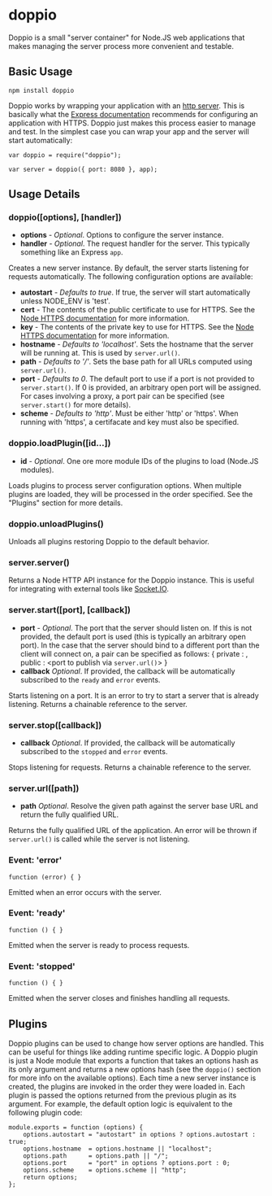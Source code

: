 doppio
======

Doppio is a small "server container" for Node.JS web applications that makes
managing the server process more convenient and testable.

## Basic Usage

    npm install doppio

Doppio works by wrapping your application with an [http server][1]. This is
basically what the [Express documentation][2] recommends for configuring an
application with HTTPS. Doppio just makes this process easier to manage and
test. In the simplest case you can wrap your app and the server will start
automatically:

    var doppio = require("doppio");
    
    var server = doppio({ port: 8080 }, app);

## Usage Details

### doppio([options], [handler])

 + **options** - _Optional_. Options to configure the server instance.
 + **handler** - _Optional_. The request handler for the server. This typically
    something like an Express `app`.

Creates a new server instance. By default, the server starts listening for
requests automatically. The following configuration options are available:

 + **autostart** - _Defaults to true_. If true, the server will start
    automatically unless NODE_ENV is 'test'.
 + **cert** - The contents of the public certificate to use for HTTPS. See the
    [Node HTTPS documentation][3] for more information.
 + **key** - The contents of the private key to use for HTTPS. See the
    [Node HTTPS documentation][3] for more information.
 + **hostname** - _Defaults to 'localhost'_. Sets the hostname that the server
    will be running at. This is used by `server.url()`.
 + **path** - _Defaults to '/'_. Sets the base path for all URLs computed using
    `server.url()`.
 + **port** - _Defaults to 0_. The default port to use if a port is not provided
    to `server.start()`. If 0 is provided, an arbitrary open port will be
    assigned. For cases involving a proxy, a port pair can be specified (see
    `server.start()` for more details).
 + **scheme** - _Defaults to 'http'_. Must be either 'http' or 'https'. When
    running with 'https', a certifacate and key must also be specified.

### doppio.loadPlugin([id...])

 + **id** - _Optional_. One ore more module IDs of the plugins to load (Node.JS
    modules).

Loads plugins to process server configuration options. When multiple plugins
are loaded, they will be processed in the order specified. See the "Plugins"
section for more details.

### doppio.unloadPlugins()

Unloads all plugins restoring Doppio to the default behavior.

### server.server()

Returns a Node HTTP API instance for the Doppio instance. This is useful for
integrating with external tools like [Socket.IO][4].

### server.start([port], [callback])

 + **port** - _Optional_. The port that the server should listen on. If this
    is not provided, the default port is used (this is typically an arbitrary
    open port). In the case that the server should bind to a different port
    than the client will connect on, a pair can be specified as follows:
        {
            private : <port to bind to>,
            public  : <port to publish via `server.url()`>
        }
 + **callback** _Optional_. If provided, the callback will be automatically
    subscribed to the `ready` and `error` events.

Starts listening on a port. It is an error to try to start a server that is
already listening. Returns a chainable reference to the server.

### server.stop([callback])

 + **callback** _Optional_. If provided, the callback will be automatically
    subscribed to the `stopped` and `error` events.

Stops listening for requests. Returns a chainable reference to the server.

### server.url([path])

 + **path** _Optional_. Resolve the given path against the server base URL and
    return the fully qualified URL.

Returns the fully qualified URL of the application. An error will be thrown if
`server.url()` is called while the server is not listening.

### Event: 'error'

    function (error) { }

Emitted when an error occurs with the server.

### Event: 'ready'

    function () { }

Emitted when the server is ready to process requests.

### Event: 'stopped'

    function () { }

Emitted when the server closes and finishes handling all requests.

## Plugins

Doppio plugins can be used to change how server options are handled. This can be
useful for things like adding runtime specific logic. A Doppio plugin is just a
Node module that exports a function that takes an options hash as its only
argument and returns a new options hash (see the `doppio()` section for more
info on the available options). Each time a new server instance is created, the
plugins are invoked in the order they were loaded in. Each plugin is passed the
options returned from the previous plugin as its argument. For example, the
default option logic is equivalent to the following plugin code:

    module.exports = function (options) {
        options.autostart = "autostart" in options ? options.autostart : true;
        options.hostname  = options.hostname || "localhost";
        options.path      = options.path || "/";
        options.port      = "port" in options ? options.port : 0;
        options.scheme    = options.scheme || "http";
        return options;
    };

[1]: http://nodejs.org/api/http.html#http_http_createserver_requestlistener "Node.JS HTTP Server"
[2]: http://expressjs.com/api.html#app.listen "Express app.listen()"
[3]: http://nodejs.org/api/https.html "Node.JS HTTPS Server"
[4]: http://socket.io/ "Socket.IO"
